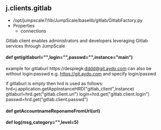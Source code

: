 ## j.clients.gitlab

- /opt/jumpscale7/lib/JumpScale/baselib/gitlab/GitlabFactory.py
- Properties
    - connections

Gitlab client enables administrators and developers leveraging Gitlab services through JumpScale

#### def get(gitlaburl="",login="",passwd="",instance="main") 

example for gitlaburl
    https://despiegk:dddd@git.aydo.com
can also be without login:passwd
    e.g. https://git.aydo.com and specify login/passwd

if gitlaburl is empty then 
    hrd is used as follows:
    hrd=j.application.getAppInstanceHRD("gitlab_client",instance)
    gitlaburl=hrd.get("gitlab.client.url")
    login=hrd.get("gitlab.client.login")
    passwd=hrd.get("gitlab.client.passwd")

#### def getAccountnameReponameFromUrl(url) 

#### def log(msg,category="",level=5) 

